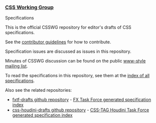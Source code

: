 ### [CSS Working Group](https://www.w3.org/Style/CSS/)
Specifications

This is the official CSSWG repository for editor's drafts of CSS specifications.

See the [contributor guidelines](CONTRIBUTING.md) for how to contribute.

Specification issues are discussed as issues in this repository.

Minutes of CSSWG discussion can be found on the public
[www-style mailing list](https://lists.w3.org/Archives/Public/www-style/).

To read the specifications in this repository, see them at the
[index of all specifications](https://drafts.csswg.org/).


Also see the related repositories:
* [fxtf-drafts github repository](https://github.com/w3c/fxtf-drafts/) - [FX Task Force generated specification index](https://drafts.fxtf.org/)
* [css-houdini-drafts github repository](https://github.com/w3c/css-houdini-drafts/) - [CSS-TAG Houdini Task Force generated specification index](https://drafts.css-houdini.org/)
